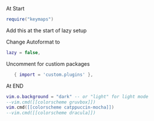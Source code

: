 At Start

```lua
require("keymaps")
```

Add this at the start of lazy setup



Change Autoformat to

```lua
lazy = false,
```

Uncomment for custiom packages

```lua
   { import = 'custom.plugins' },
```

At END

```lua
vim.o.background = "dark" -- or "light" for light mode
--vim.cmd([[colorscheme gruvbox]])
vim.cmd([[colorscheme catppuccin-mocha]])
--vim.cmd([[colorscheme dracula]])
```
